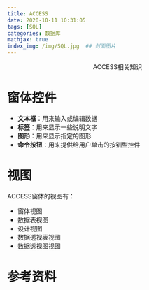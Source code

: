 ```yaml
---
title: ACCESS
date: 2020-10-11 10:31:05
tags: [SQL]
categories: 数据库
mathjax: true
index_img: /img/SQL.jpg  ## 封面图片
---
```


<center>ACCESS相关知识</center>
<!--more-->

# 窗体控件
- **文本框**：用来输入或编辑数据
- **标签**：用来显示一些说明文字
- **图形**：用来显示指定的图形
- **命令按钮**：用来提供给用户单击的按钏型控件


# 视图
ACCESS窗体的视图有：
- 窗体视图
- 数据表视图
- 设计视图
- 数据透视表视图
- 数据透视图视图

# 参考资料
